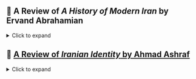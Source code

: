 ## 📘 A Review of *A History of Modern Iran* by Ervand Abrahamian

<details>
<summary>Click to expand</summary>
<br>

In this powerful <a href="https://dl.icdst.org/pdfs/files3/058c64b006c901fd93afa68c7ebefe4d.pdf">book</a>, 
<a href="https://en.wikipedia.org/wiki/Ervand_Abrahamian">Ervand Abrahamian</a> traces Iran’s turbulent twentieth century — 
from the discovery of oil and foreign interventions to the 1979 revolution. He explores class dynamics, 
the rise of clerical rule, and the emergence of Iran as a regional power, all through the lens of ordinary people’s lives.

</br><br>

<b>📄 <a href="/files/Modern_History_Iran_1.pdf">Part I: Qajar Persia and Iran's Constitutional Revolution</a></b><br>
This section challenges the myth of an all-powerful Qajar state. Instead, it shows a fragmented Iran governed by clerics, 
tribal leaders, and informal power structures. Abrahamian outlines the forces behind the 1906–1911 Constitutional Revolution, 
including secular intellectuals, Shi’i clerics, and foreign pressures.

</details>

## 📕 <a href="/files/Iranian_Identity.pdf">A Review of <em>Iranian Identity</em> by Ahmad Ashraf</a>

<details>
<summary>Click to expand</summary>
<br>

This book compiles key essays by 
<a href="https://fa.wikipedia.org/wiki/%D8%A7%D8%AD%D9%85%D8%AF_%D8%A7%D8%B4%D8%B1%D9%81">Ahmad Ashraf</a>, 
a prominent Iranian sociologist, on the evolution of Iranian national identity — 
from the fall of the Sasanian Empire to the rise of the Safavids. 

Through the lens of political authority, Shi'i Islam, language, and national myth, Ashraf explores how the idea of “Iran” 
has been continuously redefined across centuries of conquest, revival, and ideological transformation.

<br><br>

<b>📄 <a href="https://www.iranicaonline.org/articles/iranian-identity-iii-medieval-islamic-period">Iranian Identity: Medieval Islamic Period</a></b><br>
This essay examines the medieval reshaping of Iranian identity under Islamic rule, emphasizing how cultural memory and 
religious transformation intertwined in the formation of a post-Sasanian national consciousness.

</details>
